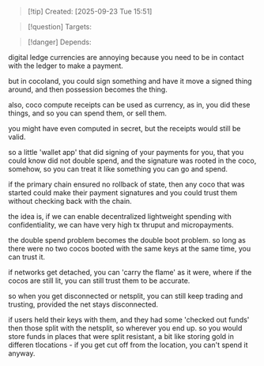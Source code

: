 
>[!tip] Created: [2025-09-23 Tue 15:51]

>[!question] Targets: 

>[!danger] Depends: 

digital ledge currencies are annoying because you need to be in contact with the ledger to make a payment.

but in cocoland, you could sign something and have it move a signed thing around, and then possession becomes the thing.

also, coco compute receipts can be used as currency, as in, you did these things, and so you can spend them, or sell them.

you might have even computed in secret, but the receipts would still be valid.

so a little 'wallet app' that did signing of your payments for you, that you could know did not double spend, and the signature was rooted in the coco, somehow, so you can treat it like something you can go and spend.

if the primary chain ensured no rollback of state, then any coco that was started could make their payment signatures and you could trust them without checking back with the chain.

the idea is, if we can enable decentralized lightweight spending with confidentiality, we can have very high tx thruput and micropayments.

the double spend problem becomes the double boot problem.  so long as there were no two cocos booted with the same keys at the same time, you can trust it.

if networks get detached, you can 'carry the flame' as it were, where if the cocos are still lit, you can still trust them to be accurate.

so when you get disconnected or netsplit, you can still keep trading and trusting, provided the net stays disconnected.

if users held their keys with them, and they had some 'checked out funds' then those split with the netsplit, so wherever you end up.   so you would store funds in places that were split resistant, a bit like storing gold in differen tlocations - if you get cut off from the location, you can't spend it anyway.